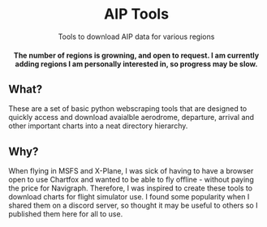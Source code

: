 <h1 align="center">AIP Tools</h1>
<p align="center">Tools to download AIP data for various regions</p>
<h4 align="center">The number of regions is growning, and open to request. I am currently adding regions I am personally interested in, so progress may be slow.</h4>

## What?
These are a set of basic python webscraping tools that are designed to quickly access and download avaialble aerodrome, departure, arrival and other important charts into a neat directory hierarchy.
## Why?
When flying in MSFS and X-Plane, I was sick of having to have a browser open to use Chartfox and wanted to be able to fly offline - without paying the price for Navigraph. Therefore, I was inspired to create these tools to download charts for flight simulator use. I found some popularity when I shared them on a discord server, so thought it may be useful to others so I published them here for all to use.
